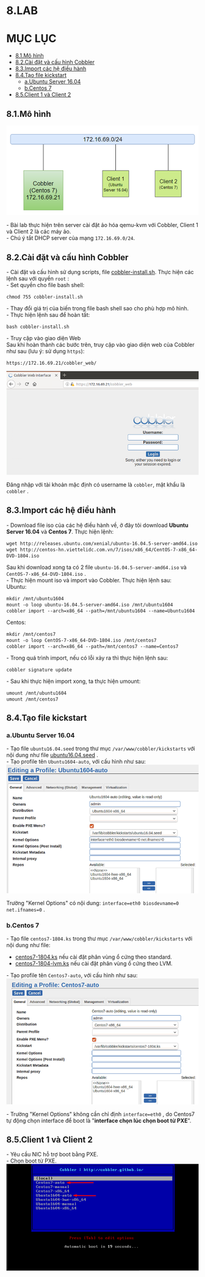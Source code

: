 # 8.LAB

# MỤC LỤC
  - [8.1.Mô hình](#81mô-hình)
  - [8.2.Cài đặt và cấu hình Cobbler](#82cài-đặt-và-cấu-hình-cobbler)
  - [8.3.Import các hệ điều hành](#83import-các-hệ-điều-hành)
  - [8.4.Tạo file kickstart](#84tạo-file-kickstart)
    - [a.Ubuntu Server 16.04](#aubuntu-server-1604)
    - [b.Centos 7](#bcentos-7)
  - [8.5.Client 1 và Client 2](#85client-1-và-client-2)


## 8.1.Mô hình
<img src="../images/lab-1.png" />

\- Bài lab thực hiện trên server cài đặt ảo hóa qemu-kvm với Cobbler, Client 1 và Client 2 là các máy ảo.  
\- Chú ý tắt DHCP server của mạng `172.16.69.0/24`.  

## 8.2.Cài đặt và cấu hình Cobbler
\- Cài đặt và cấu hình sử dụng scripts, file [cobbler-install.sh](../scripts/cobbler-install.sh). Thực hiện các lệnh sau với quyền `root` :  
\- Set quyền cho file bash shell:  
```
chmod 755 cobbler-install.sh
```

\- Thay đổi giá trị của biến trong file bash shell sao cho phù hợp mô hình.  
\- Thực hiện lệnh sau để hoàn tất:  
```
bash cobbler-install.sh
```

\- Truy cập vào giao diện Web  
Sau khi hoàn thành các bước trên, truy cập vào giao diện web của Cobbler như sau (lưu ý: sử dụng `https`):  
```
https://172.16.69.21/cobbler_web/
```

<img src="../images/lab-2.png" />

Đăng nhập với tài khoản mặc định có username là `cobbler`, mật khẩu là `cobbler` .

## 8.3.Import các hệ điều hành
\- Download file iso của các hệ điều hành về, ở đây tôi download **Ubuntu Server 16.04** và **Centos 7**. Thực hiện lệnh:  
```
wget http://releases.ubuntu.com/xenial/ubuntu-16.04.5-server-amd64.iso
wget http://centos-hn.viettelidc.com.vn/7/isos/x86_64/CentOS-7-x86_64-DVD-1804.iso
```

Sau khi download xong ta có 2 file `ubuntu-16.04.5-server-amd64.iso` và `CentOS-7-x86_64-DVD-1804.iso` .  
\- Thực hiện mount iso và import vào Cobbler. Thực hiện lệnh sau:  
Ubuntu:  
```
mkdir /mnt/ubuntu1604
mount -o loop ubuntu-16.04.5-server-amd64.iso /mnt/ubuntu1604
cobbler import --arch=x86_64 --path=/mnt/ubuntu1604 --name=Ubuntu1604
```

Centos:  
```
mkdir /mnt/centos7
mount -o loop CentOS-7-x86_64-DVD-1804.iso /mnt/centos7
cobbler import --arch=x86_64 --path=/mnt/centos7 --name=Centos7
```

\- Trong quá trình import, nếu có lỗi xảy ra thì thực hiện lệnh sau:  
```
cobbler signature update
```

\- Sau khi thực hiện import xong, ta thực hiện umount:  
```
umount /mnt/ubuntu1604
umount /mnt/centos7
```

## 8.4.Tạo file kickstart
### a.Ubuntu Server 16.04
\- Tạo file `ubuntu16.04.seed` trong thư mục `/var/www/cobbler/kickstarts` với nội dung như file [ubuntu16.04.seed](../Kickstart/ubuntu16.04.seed) .  
\- Tạo profile tên `Ubuntu1604-auto`, với cấu hình như sau:  
<img src="../images/lab-3.png" />

Trường "Kernel Options" có nội dung: `interface=eth0 biosdevname=0 net.ifnames=0` .  

### b.Centos 7
\- Tạo file `centos7-1804.ks` trong thư mục `/var/www/cobbler/kickstarts` với nội dung như file:  
- [centos7-1804.ks](../Kickstart/centos7-1804.ks) nếu cài đặt phân vùng ổ cứng theo standard.
- [centos7-1804-lvm.ks](../Kickstart/centos7-1804-lvm.ks) nếu cài đặt phân vùng ổ cứng theo LVM.

\- Tạo profile tên `Centos7-auto`, với cấu hình như sau:  
<img src="../images/lab-4.png" />

\- Trường "Kernel Options" không cần chỉ định `interface=eth0` , do Centos7 tự động chọn interface để boot là "**interface chọn lúc chọn boot từ PXE**".  

## 8.5.Client 1 và Client 2
\- Yêu cầu NIC hỗ trợ boot bằng PXE.  
\- Chọn boot từ PXE.  
<img src="../images/lab-5.png" />







